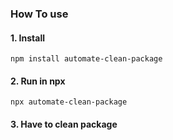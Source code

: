 ### How To use
#### 1. Install
``npm install automate-clean-package``
#### 2. Run in npx
``npx automate-clean-package``
#### 3. Have to clean package
